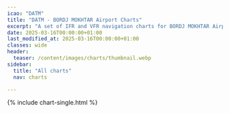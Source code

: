 ```yaml
---
icao: "DATM" 
title: "DATM - BORDJ MOKHTAR Airport Charts"
excerpt: "A set of IFR and VFR navigation charts for BORDJ MOKHTAR Airport"
date: 2025-03-16T00:00:00+01:00
last_modified_at: 2025-03-16T00:00:00+01:00
classes: wide
header:
  teaser: /content/images/charts/thumbnail.webp
sidebar:
  title: "All charts"
  nav: charts

---
```


{% include chart-single.html %}